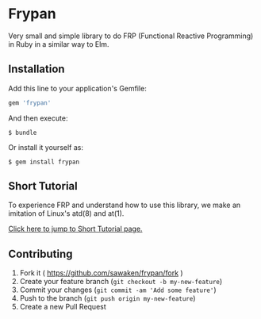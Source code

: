 # Frypan

Very small and simple library to do FRP (Functional Reactive Programming) in Ruby in a similar way to Elm.

## Installation

Add this line to your application's Gemfile:

```ruby
gem 'frypan'
```

And then execute:

    $ bundle

Or install it yourself as:

    $ gem install frypan

## Short Tutorial

To experience FRP and understand how to use this library, we make an imitation of Linux's atd(8) and at(1).

[Click here to jump to Short Tutorial page.](https://github.com/sawaken/frypan/blob/master/tutorial/tutorial.md "Frypan - Short Tutorial")

## Contributing

1. Fork it ( https://github.com/sawaken/frypan/fork )
2. Create your feature branch (`git checkout -b my-new-feature`)
3. Commit your changes (`git commit -am 'Add some feature'`)
4. Push to the branch (`git push origin my-new-feature`)
5. Create a new Pull Request

